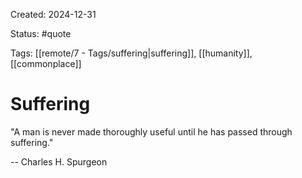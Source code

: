 Created: 2024-12-31

Status: #quote 

Tags: [[remote/7 - Tags/suffering|suffering]], [[humanity]], [[commonplace]]

# Suffering

"A man is never made thoroughly useful until he
has passed through suffering."

-- Charles H. Spurgeon

